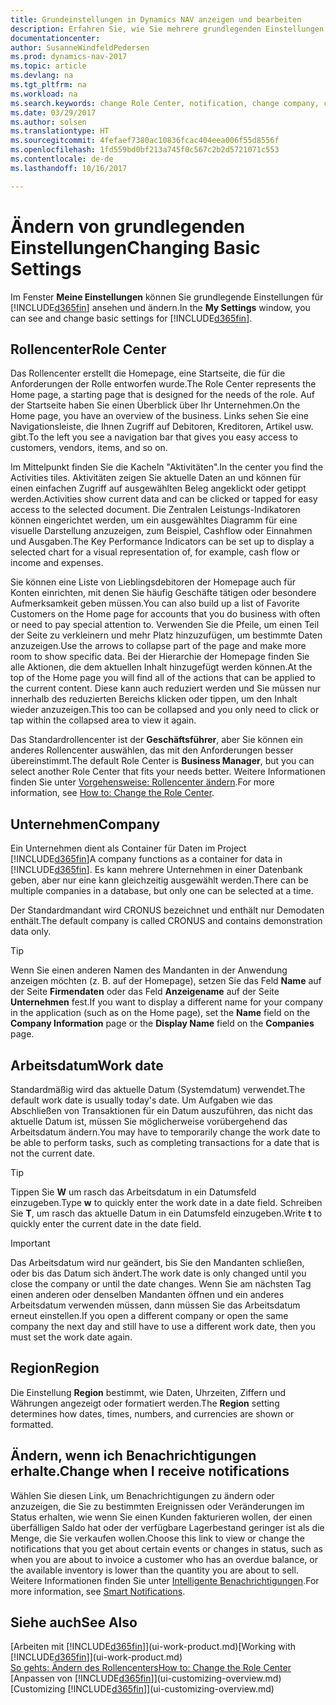 ```yaml
---
title: Grundeinstellungen in Dynamics NAV anzeigen und bearbeiten
description: Erfahren Sie, wie Sie mehrere grundlegenden Einstellungen in Dynamics NAV einrichten, zum Beispiel im Rollencenter, im Unternehmen oder im Arbeitsdatum.
documentationcenter: 
author: SusanneWindfeldPedersen
ms.prod: dynamics-nav-2017
ms.topic: article
ms.devlang: na
ms.tgt_pltfrm: na
ms.workload: na
ms.search.keywords: change Role Center, notification, change company, change work date
ms.date: 03/29/2017
ms.author: solsen
ms.translationtype: HT
ms.sourcegitcommit: 4fefaef7380ac10836fcac404eea006f55d8556f
ms.openlocfilehash: 1fd559bd0bf213a745f0c567c2b2d5721071c553
ms.contentlocale: de-de
ms.lasthandoff: 10/16/2017

---
```

# <a name="changing-basic-settings"></a><span data-ttu-id="07c76-103">Ändern von grundlegenden Einstellungen</span><span class="sxs-lookup"><span data-stu-id="07c76-103">Changing Basic Settings</span></span>
<span data-ttu-id="07c76-104">Im Fenster **Meine Einstellungen** können Sie grundlegende Einstellungen für [!INCLUDE[d365fin](includes/d365fin_md.md)] ansehen und ändern.</span><span class="sxs-lookup"><span data-stu-id="07c76-104">In the **My Settings** window, you can see and change basic settings for [!INCLUDE[d365fin](includes/d365fin_md.md)].</span></span>  

## <a name="role-center"></a><span data-ttu-id="07c76-105">Rollencenter</span><span class="sxs-lookup"><span data-stu-id="07c76-105">Role Center</span></span>
<span data-ttu-id="07c76-106">Das Rollencenter erstellt die Homepage, eine Startseite, die für die Anforderungen der Rolle entworfen wurde.</span><span class="sxs-lookup"><span data-stu-id="07c76-106">The Role Center represents the Home page, a starting page that is designed for the needs of the role.</span></span> <span data-ttu-id="07c76-107">Auf der Startseite haben Sie einen Überblick über Ihr Unternehmen.</span><span class="sxs-lookup"><span data-stu-id="07c76-107">On the Home page, you have an overview of the business.</span></span> <span data-ttu-id="07c76-108">Links sehen Sie eine Navigationsleiste, die Ihnen Zugriff auf Debitoren, Kreditoren, Artikel usw. gibt.</span><span class="sxs-lookup"><span data-stu-id="07c76-108">To the left you see a navigation bar that gives you easy access to customers, vendors, items, and so on.</span></span>

<span data-ttu-id="07c76-109">Im Mittelpunkt finden Sie die Kacheln "Aktivitäten".</span><span class="sxs-lookup"><span data-stu-id="07c76-109">In the center you find the Activities tiles.</span></span> <span data-ttu-id="07c76-110">Aktivitäten zeigen Sie aktuelle Daten an und können für einen einfachen Zugriff auf ausgewählten Beleg angeklickt oder getippt werden.</span><span class="sxs-lookup"><span data-stu-id="07c76-110">Activities show current data and can be clicked or tapped for easy access to the selected document.</span></span> <span data-ttu-id="07c76-111">Die Zentralen Leistungs-Indikatoren können eingerichtet werden, um ein ausgewähltes Diagramm für eine visuelle Darstellung anzuzeigen, zum Beispiel, Cashflow oder Einnahmen und Ausgaben.</span><span class="sxs-lookup"><span data-stu-id="07c76-111">The Key Performance Indicators can be set up to display a selected chart for a visual representation of, for example, cash flow or income and expenses.</span></span>

<span data-ttu-id="07c76-112">Sie können eine Liste von Lieblingsdebitoren der Homepage auch für Konten einrichten, mit denen Sie häufig Geschäfte tätigen oder besondere Aufmerksamkeit geben müssen.</span><span class="sxs-lookup"><span data-stu-id="07c76-112">You can also build up a list of Favorite Customers on the Home page for accounts that you do business with often or need to pay special attention to.</span></span> <span data-ttu-id="07c76-113">Verwenden Sie die Pfeile, um einen Teil der Seite zu verkleinern und mehr Platz hinzuzufügen, um bestimmte Daten anzuzeigen.</span><span class="sxs-lookup"><span data-stu-id="07c76-113">Use the arrows to collapse part of the page and make more room to show specific data.</span></span> <span data-ttu-id="07c76-114">Bei der Hierarchie der Homepage finden Sie alle Aktionen, die dem aktuellen Inhalt hinzugefügt werden können.</span><span class="sxs-lookup"><span data-stu-id="07c76-114">At the top of the Home page you will find all of the actions that can be applied to the current content.</span></span> <span data-ttu-id="07c76-115">Diese kann auch reduziert werden und Sie müssen nur innerhalb des reduzierten Bereichs klicken oder tippen, um den Inhalt wieder anzuzeigen.</span><span class="sxs-lookup"><span data-stu-id="07c76-115">This too can be collapsed and you only need to click or tap within the collapsed area to view it again.</span></span>

<span data-ttu-id="07c76-116">Das Standardrollencenter ist der **Geschäftsführer**, aber Sie können ein anderes Rollencenter auswählen, das mit den Anforderungen besser übereinstimmt.</span><span class="sxs-lookup"><span data-stu-id="07c76-116">The default Role Center is **Business Manager**, but you can select another Role Center that fits your needs better.</span></span> <span data-ttu-id="07c76-117">Weitere Informationen finden Sie unter [Vorgehensweise: Rollencenter ändern](change-role.md).</span><span class="sxs-lookup"><span data-stu-id="07c76-117">For more information, see [How to: Change the Role Center](change-role.md).</span></span>

## <a name="company"></a><span data-ttu-id="07c76-118">Unternehmen</span><span class="sxs-lookup"><span data-stu-id="07c76-118">Company</span></span>
<span data-ttu-id="07c76-119">Ein Unternehmen dient als Container für Daten im Project [!INCLUDE[d365fin](includes/d365fin_md.md)]</span><span class="sxs-lookup"><span data-stu-id="07c76-119">A company functions as a container for data in [!INCLUDE[d365fin](includes/d365fin_md.md)].</span></span> <span data-ttu-id="07c76-120">Es kann mehrere Unternehmen in einer Datenbank geben, aber nur eine kann gleichzeitig ausgewählt werden.</span><span class="sxs-lookup"><span data-stu-id="07c76-120">There can be multiple companies in a database, but only one can be selected at a time.</span></span>

<span data-ttu-id="07c76-121">Der Standardmandant wird CRONUS bezeichnet und enthält nur Demodaten enthält.</span><span class="sxs-lookup"><span data-stu-id="07c76-121">The default company is called CRONUS and contains demonstration data only.</span></span>

> [!TIP]  
>   <span data-ttu-id="07c76-122">Wenn Sie einen anderen Namen des Mandanten in der Anwendung anzeigen möchten (z. B. auf der Homepage), setzen Sie das Feld **Name** auf der Seite **Firmendaten** oder das Feld **Anzeigename** auf der Seite **Unternehmen** fest.</span><span class="sxs-lookup"><span data-stu-id="07c76-122">If you want to display a different name for your company in the application (such as on the Home page), set the **Name** field on the **Company Information** page or the **Display Name** field on the **Companies** page.</span></span>  

## <a name="work-date"></a><span data-ttu-id="07c76-123">Arbeitsdatum</span><span class="sxs-lookup"><span data-stu-id="07c76-123">Work date</span></span>
<span data-ttu-id="07c76-124">Standardmäßig wird das aktuelle Datum (Systemdatum) verwendet.</span><span class="sxs-lookup"><span data-stu-id="07c76-124">The default work date is usually today's date.</span></span> <span data-ttu-id="07c76-125">Um Aufgaben wie das Abschließen von Transaktionen für ein Datum auszuführen, das nicht das aktuelle Datum ist, müssen Sie möglicherweise vorübergehend das Arbeitsdatum ändern.</span><span class="sxs-lookup"><span data-stu-id="07c76-125">You may have to temporarily change the work date to be able to perform tasks, such as completing transactions for a date that is not the current date.</span></span>

> [!TIP]  
>   <span data-ttu-id="07c76-126">Tippen Sie **W** um rasch das Arbeitsdatum in ein Datumsfeld einzugeben.</span><span class="sxs-lookup"><span data-stu-id="07c76-126">Type **w** to quickly enter the work date in a date field.</span></span> <span data-ttu-id="07c76-127">Schreiben Sie **T**, um rasch das aktuelle Datum in ein Datumsfeld einzugeben.</span><span class="sxs-lookup"><span data-stu-id="07c76-127">Write **t** to quickly enter the current date in the date field.</span></span>

> [!IMPORTANT]  
>   <span data-ttu-id="07c76-128">Das Arbeitsdatum wird nur geändert, bis Sie den Mandanten schließen, oder bis das Datum sich ändert.</span><span class="sxs-lookup"><span data-stu-id="07c76-128">The work date is only changed until you close the company or until the date changes.</span></span> <span data-ttu-id="07c76-129">Wenn Sie am nächsten Tag einen anderen oder denselben Mandanten öffnen und ein anderes Arbeitsdatum verwenden müssen, dann müssen Sie das Arbeitsdatum erneut einstellen.</span><span class="sxs-lookup"><span data-stu-id="07c76-129">If you open a different company or open the same company the next day and still have to use a different work date, then you must set the work date again.</span></span>

## <a name="region"></a><span data-ttu-id="07c76-130">Region</span><span class="sxs-lookup"><span data-stu-id="07c76-130">Region</span></span>
<span data-ttu-id="07c76-131">Die Einstellung **Region** bestimmt, wie Daten, Uhrzeiten, Ziffern und Währungen angezeigt oder formatiert werden.</span><span class="sxs-lookup"><span data-stu-id="07c76-131">The **Region** setting determines how dates, times, numbers, and currencies are shown or formatted.</span></span>   

## <a name="change-when-i-receive-notifications"></a><span data-ttu-id="07c76-132">Ändern, wenn ich Benachrichtigungen erhalte.</span><span class="sxs-lookup"><span data-stu-id="07c76-132">Change when I receive notifications</span></span>
<span data-ttu-id="07c76-133">Wählen Sie diesen Link, um Benachrichtigungen zu ändern oder anzuzeigen, die Sie zu bestimmten Ereignissen oder Veränderungen im Status erhalten, wie wenn Sie einen Kunden fakturieren wollen, der einen überfälligen Saldo hat oder der verfügbare Lagerbestand geringer ist als die Menge, die Sie verkaufen wollen.</span><span class="sxs-lookup"><span data-stu-id="07c76-133">Choose this link to view or change the notifications that you get about certain events or changes in status, such as when you are about to invoice a customer who has an overdue balance, or the available inventory is lower than the quantity you are about to sell.</span></span> <span data-ttu-id="07c76-134">Weitere Informationen finden Sie unter [Intelligente Benachrichtigungen](ui-smart-notifications.md).</span><span class="sxs-lookup"><span data-stu-id="07c76-134">For more information, see [Smart Notifications](ui-smart-notifications.md).</span></span>

## <a name="see-also"></a><span data-ttu-id="07c76-135">Siehe auch</span><span class="sxs-lookup"><span data-stu-id="07c76-135">See Also</span></span>
<span data-ttu-id="07c76-136">[Arbeiten mit [!INCLUDE[d365fin](includes/d365fin_md.md)]](ui-work-product.md)</span><span class="sxs-lookup"><span data-stu-id="07c76-136">[Working with [!INCLUDE[d365fin](includes/d365fin_md.md)]](ui-work-product.md)</span></span>  
[<span data-ttu-id="07c76-137">So gehts: Ändern des Rollencenters</span><span class="sxs-lookup"><span data-stu-id="07c76-137">How to: Change the Role Center</span></span>](change-role.md)  
<span data-ttu-id="07c76-138">[Anpassen von [!INCLUDE[d365fin](includes/d365fin_md.md)]](ui-customizing-overview.md)</span><span class="sxs-lookup"><span data-stu-id="07c76-138">[Customizing [!INCLUDE[d365fin](includes/d365fin_md.md)]](ui-customizing-overview.md)</span></span>  

